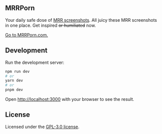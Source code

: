 ## MRRPorn

Your daily safe dose of [MRR screenshots](https://mrrporn.com). All juicy these MRR screenshots in one place. Get inspired ~~or humiliated~~ now. 


[Go to MRRPorn.com.](https://mrrporn.com)

## Development

Run the development server:

```bash
npm run dev
# or
yarn dev
# or
pnpm dev
```

Open [http://localhost:3000](http://localhost:3000) with your browser to see the result.

## License

Licensed under the [GPL-3.0 license](./LICENSE).
